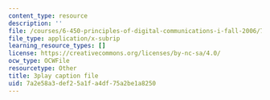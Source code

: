 ```yaml
---
content_type: resource
description: ''
file: /courses/6-450-principles-of-digital-communications-i-fall-2006/7a2e58a3def25a1fa4df75a2be1a8250_PMd2ZmcvMBI.vtt
file_type: application/x-subrip
learning_resource_types: []
license: https://creativecommons.org/licenses/by-nc-sa/4.0/
ocw_type: OCWFile
resourcetype: Other
title: 3play caption file
uid: 7a2e58a3-def2-5a1f-a4df-75a2be1a8250
---
```

